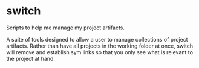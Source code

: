 switch
======

Scripts to help me manage my project artifacts.

A suite of tools designed to allow a user to manage collections of project
artifacts.  Rather than have all projects in the working folder at once, switch
will remove and establish sym links so that you only see what is relevant to the
project at hand.
